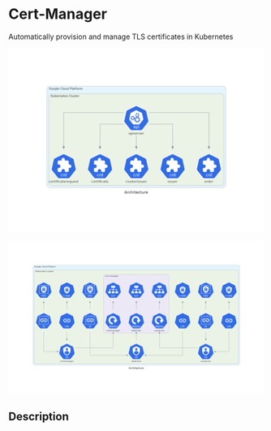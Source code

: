 # Cert-Manager

Automatically provision and manage TLS certificates in Kubernetes

![cert-manager CRD](../../img/cert-manager-crds.png)

![cert-manager](../../img/cert-manager.png)

## Description
